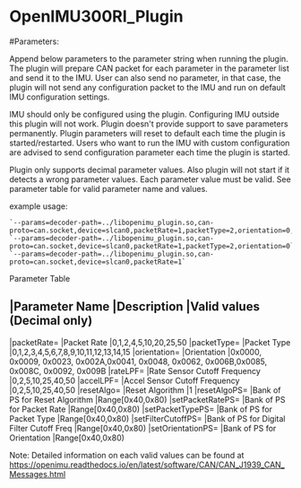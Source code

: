 # OpenIMU300RI_Plugin



#Parameters:

Append below parameters to the parameter string when running the plugin. The plugin will prepare CAN packet for each parameter in the parameter list and send it to the IMU. User can also send no parameter, in that case, the plugin will not send any configuration packet to the IMU and run on default IMU configuration settings.

IMU should only be configured using the plugin. Configuring IMU outside this plugin will not work. Plugin doesn't provide support to save parameters permanently. Plugin parameters will reset to default each time the plugin is started/restarted. Users who want to run the IMU with custom configuration are advised to send configuration parameter each time the plugin is started.

Plugin only supports decimal parameter values. Also plugin will not start if it detects a wrong parameter values. Each parameter value must be valid. See parameter table for valid parameter name and values.

example usage:

    `--params=decoder-path=../libopenimu_plugin.so,can-proto=can.socket,device=slcan0,packetRate=1,packetType=2,orientation=0,rateLPF=5,accelLPF=25,resetAlgo=1,resetAlgoPS=64,setPacketRatePS=65,setPacketTypePS=66,setFilterCutoffPS=67,setOrientationPS=68`
    `--params=decoder-path=../libopenimu_plugin.so,can-proto=can.socket,device=slcan0,packetRate=1,packetType=2,orientation=0`
    `--params=decoder-path=../libopenimu_plugin.so,can-proto=can.socket,device=slcan0,packetRate=1`

Parameter Table

|Parameter Name         |Description                                 |Valid values (Decimal only)
------------------------------------------------------------------------------------------------
|packetRate=            |Packet Rate                                 |0,1,2,4,5,10,20,25,50
|packetType=            |Packet Type                                 |0,1,2,3,4,5,6,7,8,9,10,11,12,13,14,15
|orientation=            |Orientation                                 |0x0000, 0x0009, 0x0023, 0x002A,0x0041, 0x0048, 0x0062, 0x006B,0x0085, 0x008C, 0x0092, 0x009B
|rateLPF=                |Rate Sensor Cutoff Frequency                |0,2,5,10,25,40,50
|accelLPF=               |Accel Sensor Cutoff Frequency               |0,2,5,10,25,40,50
|resetAlgo=              |Reset Algorithm                             |1
|resetAlgoPS=            |Bank of PS for Reset Algorithm              |Range[0x40,0x80)
|setPacketRatePS=        |Bank of PS for Packet Rate                  |Range[0x40,0x80)
|setPacketTypePS=        |Bank of PS for Packet Type                  |Range[0x40,0x80)
|setFilterCutoffPS=      |Bank of PS for Digital Filter Cutoff Freq   |Range[0x40,0x80)
|setOrientationPS=       |Bank of PS for Orientation                  |Range[0x40,0x80)


Note: Detailed information on each valid values can be found at https://openimu.readthedocs.io/en/latest/software/CAN/CAN_J1939_CAN_Messages.html

